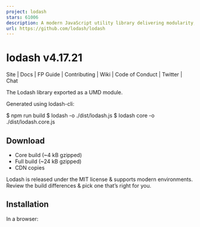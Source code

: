 ```yaml
---
project: lodash
stars: 61006
description: A modern JavaScript utility library delivering modularity, performance, & extras.
url: https://github.com/lodash/lodash
---
```


lodash v4.17.21
===============

Site | Docs | FP Guide | Contributing | Wiki | Code of Conduct | Twitter | Chat

The Lodash library exported as a UMD module.

Generated using lodash-cli:

$ npm run build
$ lodash -o ./dist/lodash.js
$ lodash core -o ./dist/lodash.core.js

Download
--------

-   Core build (~4 kB gzipped)
-   Full build (~24 kB gzipped)
-   CDN copies

Lodash is released under the MIT license & supports modern environments.  
Review the build differences & pick one that’s right for you.

Installation
------------

In a browser:

<script src\="lodash.js"\></script\>

Using npm:

$ npm i -g npm
$ npm i --save lodash

In Node.js:

// Load the full build.
var \_ \= require('lodash');
// Load the core build.
var \_ \= require('lodash/core');
// Load the FP build for immutable auto-curried iteratee-first data-last methods.
var fp \= require('lodash/fp');

// Load method categories.
var array \= require('lodash/array');
var object \= require('lodash/fp/object');

// Cherry-pick methods for smaller browserify/rollup/webpack bundles.
var at \= require('lodash/at');
var curryN \= require('lodash/fp/curryN');

**Note:**  
Install n\_ for Lodash use in the Node.js < 6 REPL.

Why Lodash?
-----------

Lodash makes JavaScript easier by taking the hassle out of working with arrays,  
numbers, objects, strings, etc. Lodash’s modular methods are great for:

-   Iterating arrays, objects, & strings
-   Manipulating & testing values
-   Creating composite functions

Module Formats
--------------

Lodash is available in a variety of builds & module formats.

-   lodash & per method packages
-   lodash-es, babel-plugin-lodash, & lodash-webpack-plugin
-   lodash/fp
-   lodash-amd
